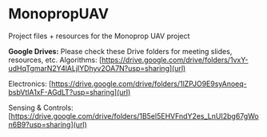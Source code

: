 # MonopropUAV
Project files + resources for the Monoprop UAV project

**Google Drives:**
Please check these Drive folders for meeting slides, resources, etc.
Algorithms: [https://drive.google.com/drive/folders/1vxY-udHqTgmarN2Y4lALjIYDhyv2OA7N?usp=sharing](url)

Electronics: [https://drive.google.com/drive/folders/1lZPJO9E9syAnoeq-bsbVtlA1xF-AGdLT?usp=sharing](url)

Sensing & Controls: [https://drive.google.com/drive/folders/1B5el5EHVFndY2es_LnUI2bg67gWon6B9?usp=sharing](url)

